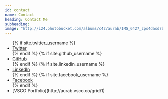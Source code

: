 ```yaml
---
id: contact
name: Contact
heading: Contact Me
subheading: 
image: "http://i24.photobucket.com/albums/c42/aurab/IMG_6427_zps4dasd7b9.jpg"
---
```

<ul>
{% if site.twitter_username %}
  <li>
    <a href="https://twitter.com/{{ site.twitter_username }}">
      <i class="fa fa-twitter"></i> Twitter
    </a>
  </li>
{% endif %}
{% if site.github_username %}
  <li>
    <a href="https://github.com/{{ site.github_username }}">
      <i class="fa fa-github"></i> GitHub
    </a>
  </li>
{% endif %}
{% if site.linkedin_username %}
  <li>
    <a href="https://linkedin.com/in/{{ site.linkedin_username }}">
      <i class="fa fa-linkedin"></i> LinkedIn
    </a>
  </li>
{% endif %}
{% if site.facebook_username %}
  <li>
    <a href="https://www.facebook.com/{{ site.facebook_username }}">
      <i class="fa fa-facebook"></i> Facebook
    </a>
  </li>
{% endif %}
<li>
[VSCO Portfolio](http://aurab.vsco.co/grid/1)
</li>
</ul>


